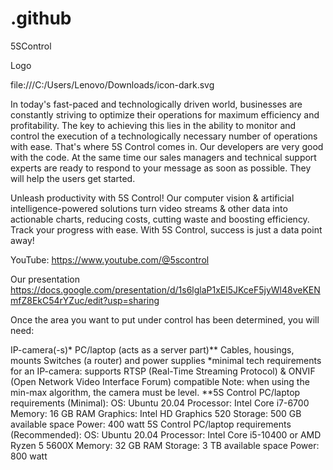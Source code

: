 # .github
5SControl

Logo 

file:///C:/Users/Lenovo/Downloads/icon-dark.svg

In today's fast-paced and technologically driven world, businesses are constantly striving to optimize their operations for maximum efficiency and profitability. The key to achieving this lies in the ability to monitor and control the execution of a technologically necessary number of operations with ease. That's where 5S Control comes in. Our developers are very good with the code. At the same time our sales managers and technical support experts are ready to respond to your message as soon as possible. They will help the users get started.

Unleash productivity with 5S Control! Our computer vision & artificial intelligence-powered solutions turn video streams & other data into actionable charts, reducing costs, cutting waste and boosting efficiency. Track your progress with ease. With 5S Control, success is just a data point away!

YouTube:
https://www.youtube.com/@5scontrol

Our presentation
https://docs.google.com/presentation/d/1s6lglaP1xEl5JKceF5jyWl48veKENmfZ8EkC54rYZuc/edit?usp=sharing

Once the area you want to put under control has been determined, you will need:

IP-camera(-s)* 
PC/laptop (acts as a server part)** 
Сables, housings, mounts
Switches (a router) and power supplies
*minimal tech requirements for an IP-camera: 
supports RTSP (Real-Time Streaming Protocol) & ONVIF (Open Network Video Interface Forum) compatible
Note: when using the min-max algorithm, the camera must be level.
**5S Control PC/laptop requirements (Minimal):
OS: Ubuntu 20.04
Processor: Intel Core i7-6700
Memory: 16 GB RAM
Graphics: Intel HD Graphics 520
Storage: 500 GB available space
Power: 400 watt
5S Control PC/laptop requirements (Recommended):
OS: Ubuntu 20.04
Processor: Intel Core i5-10400 or AMD Ryzen 5 5600X
Memory: 32 GB RAM
Storage: 3 TB available space
Power: 800 watt
